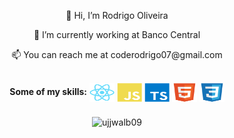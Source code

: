 <div align="center">
  <p>👋 Hi, I’m Rodrigo Oliveira</p>
  <p>💼 I’m currently working at Banco Central</p>
  <p>📫 You can reach me at coderodrigo07@gmail.com</p>

  <div style="display: inline-block; margin-bottom: 10px;">
    <br>
    <strong>Some of my skills:</strong>
    <img align="center" alt="REACT" height="30" width="40" src="https://raw.githubusercontent.com/devicons/devicon/master/icons/react/react-original.svg">
    <img align="center" alt="JS" height="30" width="40" src="https://raw.githubusercontent.com/devicons/devicon/master/icons/javascript/javascript-plain.svg">
    <img align="center" alt="TS" height="30" width="40" src="https://raw.githubusercontent.com/devicons/devicon/master/icons/typescript/typescript-plain.svg">
    <img align="center" alt="HTML" height="30" width="40" src="https://raw.githubusercontent.com/devicons/devicon/master/icons/html5/html5-original.svg">
    <img align="center" alt="CSS" height="30" width="40" src="https://raw.githubusercontent.com/devicons/devicon/master/icons/css3/css3-original.svg">
  </div>
  <br>
  <p><img src="https://github-readme-stats.vercel.app/api/top-langs?username=rodrigodiasz&show_icons=true&locale=en&layout=compact" alt="ujjwalb09" /></p>
</div>
